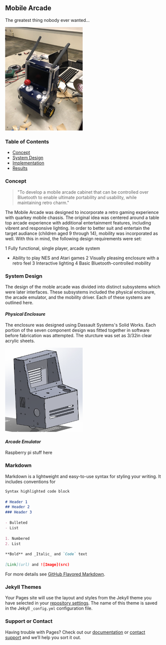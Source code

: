 ## Mobile Arcade

The greatest thing nobody ever wanted...

<img src="/Images/LightsAdded.jpg" width="250">


### Table of Contents
- [Concept](#concept)
- [System Design](#desigb)
- [Implementation](#implementation)
- [Results](#results)

### Concept

> "To develop a mobile arcade cabinet that can be controlled over Bluetooth to enable ultimate portability and usability, while maintaining retro charm."

The Mobile Arcade was designed to incorporate a retro gaming experience with quarkey mobile chassis. The original idea was centered around a table top arcade experience with additional entertainment features, including vibrent and responsive lighting. In order to better suit and entertain the target audiance (children aged 9 through 14), mobility was incorporated as well. With this in mind, the following design requirements were set:

1 Fully functional, single player, arcade system
* Ability to play NES and Atari games
2 Visually pleasing enclosure with a retro feel
3 Interactive lighting
4 Basic Bluetooth-controlled mobility 

### System Design

The design of the moble arcade was divided into distinct subsystems which were later interfaces. These subsystems included the physical enclosure, the arcade emulator, and the mobility driver. Each of these systems are outlined here.

#### _Physical Enclosure_

The enclosure was designed using Dassault Systems's Solid Works. Each portion of the seven component design was fitted together in software before fabrication was attempted. The sturcture was set as 3/32in clear acrylic sheets.

<img src="/Images/ArcadeCAD.png" width="250">

#### _Arcade Emulator_

Raspberry pi stuff here

### Markdown

Markdown is a lightweight and easy-to-use syntax for styling your writing. It includes conventions for

```markdown
Syntax highlighted code block

# Header 1
## Header 2
### Header 3

- Bulleted
- List

1. Numbered
2. List

**Bold** and _Italic_ and `Code` text

[Link](url) and ![Image](src)
```

For more details see [GitHub Flavored Markdown](https://guides.github.com/features/mastering-markdown/).

### Jekyll Themes

Your Pages site will use the layout and styles from the Jekyll theme you have selected in your [repository settings](https://github.com/1961C/MobileArcade/settings). The name of this theme is saved in the Jekyll `_config.yml` configuration file.

### Support or Contact

Having trouble with Pages? Check out our [documentation](https://help.github.com/categories/github-pages-basics/) or [contact support](https://github.com/contact) and we’ll help you sort it out.
